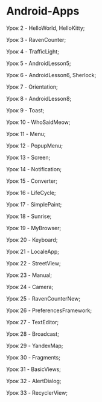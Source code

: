 # Android-Apps

Урок 2 - HelloWorld, HelloKitty;

Урок 3 - RavenCounter;

Урок 4 - TrafficLight;

Урок 5 - AndroidLesson5;

Урок 6 - AndroidLesson6, Sherlock;

Урок 7 - Orientation;

Урок 8 - AndroidLesson8;

Урок 9 - Toast;

Урок 10 - WhoSaidMeow;

Урок 11 - Menu;

Урок 12 - PopupMenu;

Урок 13 - Screen;

Урок 14 - Notification;

Урок 15 - Converter;

Урок 16 - LifeCycle;

Урок 17 - SimplePaint;

Урок 18 - Sunrise;

Урок 19 - MyBrowser;

Урок 20 - Keyboard;

Урок 21 - LocaleApp;

Урок 22 - StreetView;

Урок 23 - Manual;

Урок 24 - Camera;

Урок 25 - RavenCounterNew;

Урок 26 - PreferencesFramework;

Урок 27 - TextEditor;

Урок 28 - Broadcast;

Урок 29 - YandexMap;

Урок 30 - Fragments;

Урок 31 - BasicViews;

Урок 32 - AlertDialog;

Урок 33 - RecyclerView;
